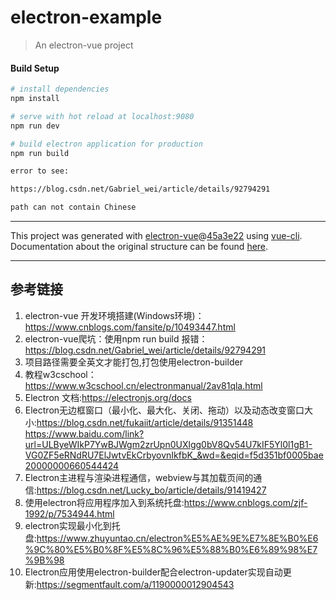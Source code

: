 # electron-example

> An electron-vue project

#### Build Setup

``` bash
# install dependencies
npm install

# serve with hot reload at localhost:9080
npm run dev

# build electron application for production
npm run build

error to see:

https://blog.csdn.net/Gabriel_wei/article/details/92794291

path can not contain Chinese
```



---

This project was generated with [electron-vue](https://github.com/SimulatedGREG/electron-vue)@[45a3e22](https://github.com/SimulatedGREG/electron-vue/tree/45a3e224e7bb8fc71909021ccfdcfec0f461f634) using [vue-cli](https://github.com/vuejs/vue-cli). Documentation about the original structure can be found [here](https://simulatedgreg.gitbooks.io/electron-vue/content/index.html).

---

## 参考链接
1. electron-vue 开发环境搭建(Windows环境)：https://www.cnblogs.com/fansite/p/10493447.html
2. electron-vue爬坑：使用npm run build 报错：https://blog.csdn.net/Gabriel_wei/article/details/92794291
3. 项目路径需要全英文才能打包,打包使用electron-builder
4. 教程w3cschool：https://www.w3cschool.cn/electronmanual/2av81qla.html
5. Electron 文档:https://electronjs.org/docs
6. Electron无边框窗口（最小化、最大化、关闭、拖动）以及动态改变窗口大小:https://blog.csdn.net/fukaiit/article/details/91351448 
https://www.baidu.com/link?url=ULByeWIkP7YwBJWgm2zrUpn0UXlgg0bV8Qv54U7kIF5Yl0l1gB1-VG0ZF5eRNdRU7ElJwtvEkCrbyovnIkfbK_&wd=&eqid=f5d351bf0005bae20000000660544424
7. Electron主进程与渲染进程通信，webview与其加载页间的通信:https://blog.csdn.net/Lucky_bo/article/details/91419427
8. 使用electron将应用程序加入到系统托盘:https://www.cnblogs.com/zjf-1992/p/7534944.html
9. electron实现最小化到托盘:https://www.zhuyuntao.cn/electron%E5%AE%9E%E7%8E%B0%E6%9C%80%E5%B0%8F%E5%8C%96%E5%88%B0%E6%89%98%E7%9B%98
10. Electron应用使用electron-builder配合electron-updater实现自动更新:https://segmentfault.com/a/1190000012904543
